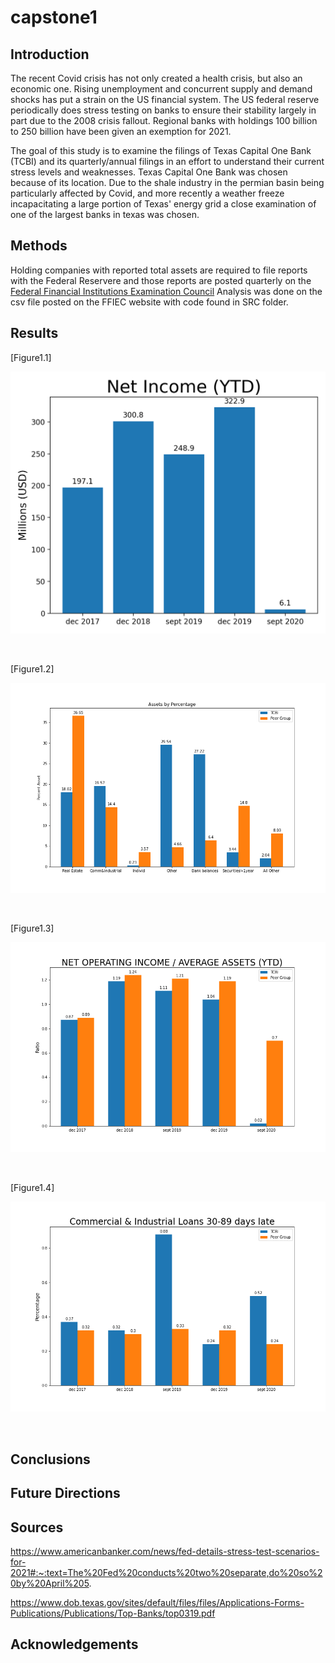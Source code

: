 # capstone1

## Introduction 
The recent Covid crisis has not only created a health crisis, but also an economic one. Rising unemployment and concurrent supply and demand shocks has put a strain on the US financial system. The US federal reserve periodically does stress testing on banks to ensure their stability largely in part due to the 2008 crisis fallout. Regional banks with holdings 100 billion to 250 billion have been given an exemption for 2021.  

The goal of this study is to examine the filings of Texas Capital One Bank (TCBI) and its quarterly/annual filings in an effort to understand their current stress levels and weaknesses.  Texas Capital One Bank was chosen because of its location.  Due to the shale industry in the permian basin being particularly affected by Covid, and more recently a weather freeze incapacitating a large portion of Texas' energy grid a close examination of one of the largest banks in texas was chosen. 

## Methods
Holding companies with reported total assets are required to file reports with the Federal Reservere and those reports are posted quarterly on the [Federal Financial Institutions Examination Council](https://www.ffiec.gov/)  Analysis was done on the csv file posted on the FFIEC website with code found in SRC folder.

## Results

[Figure1.1]
    <div align="center">
      <img src="images/TCBI_net_income.png">
    </div>

<br>

[Figure1.2]
    <div align="center">
      <img src="images/TCBI_PG_assets_by_percent.png">
    </div>

<br>

[Figure1.3]
    <div align="center">
      <img src="images/TCBI_net_income_per_average_asset.png">
    </div>

<br>

[Figure1.4]
    <div align="center">
      <img src="images/CI_loans_30_89_late.png">
    </div>

<br>

## Conclusions

## Future Directions

## Sources 

https://www.americanbanker.com/news/fed-details-stress-test-scenarios-for-2021#:~:text=The%20Fed%20conducts%20two%20separate,do%20so%20by%20April%205.

https://www.dob.texas.gov/sites/default/files/files/Applications-Forms-Publications/Publications/Top-Banks/top0319.pdf

## Acknowledgements
